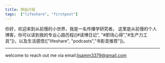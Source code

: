 ```yaml
---
title: 网站介绍
tags:  ["lifeshare", "firstpost"]
---
```


你好，欢迎来到从前慢的小世界，我是一名传播学研究者。
这里是从前慢的个人博客，你可以读到我的专业心路历程([#读博日记", "#职场心得","#生产力工具"])，以及生活感悟(["lifeshare", "podcasts","书影音推荐"])。


<!--more-->

---

welcome to reach out me via email:lisamm3379@gmail.com 
